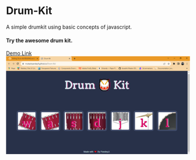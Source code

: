 # Drum-Kit

A simple drumkit using basic concepts of javascript.

<h4>Try the awesome drum kit.</h4>
<a href="https://mukeshpandey9.github.io/Drum-Kit/">Demo Link</a>



<img src="Drum Kit - Google Chrome 8_23_2023 10_03_08 PM.png" />
